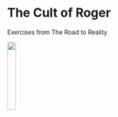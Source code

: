 # The Cult of Roger
Exercises from The Road to Reality

<img src=https://github.com/user-attachments/assets/e47a31d5-7a38-4426-af79-290f732c3b8f width=20%>

